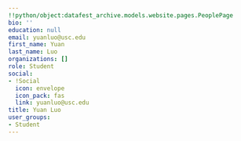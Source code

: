 ```yaml
---
!!python/object:datafest_archive.models.website.pages.PeoplePage
bio: ''
education: null
email: yuanluo@usc.edu
first_name: Yuan
last_name: Luo
organizations: []
role: Student
social:
- !Social
  icon: envelope
  icon_pack: fas
  link: yuanluo@usc.edu
title: Yuan Luo
user_groups:
- Student
---
```


    
